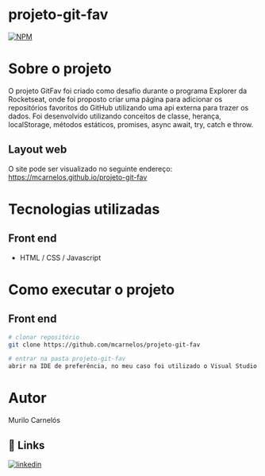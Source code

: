 # projeto-git-fav
[![NPM](https://img.shields.io/npm/l/react)](https://github.com/mcarnelos/projeto-git-fav/new/master/LICENSE)

# Sobre o projeto

O projeto GitFav foi criado como desafio durante o programa Explorer da Rocketseat, onde foi proposto criar uma página para adicionar os repositórios favoritos do GitHub
utilizando uma api externa para trazer os dados. Foi desenvolvido utilizando conceitos de classe, herança, localStorage, métodos estáticos, promises, async await, try, 
catch e throw.

## Layout web
O site pode ser visualizado no seguinte endereço: 
https://mcarnelos.github.io/projeto-git-fav

# Tecnologias utilizadas
## Front end
- HTML / CSS / Javascript

# Como executar o projeto

## Front end

```bash
# clonar repositório
git clone https://github.com/mcarnelos/projeto-git-fav

# entrar na pasta projeto-git-fav
abrir na IDE de preferência, no meu caso foi utilizado o Visual Studio Code.
```

# Autor

Murilo Carnelós

## 🔗 Links
[![linkedin](https://img.shields.io/badge/linkedin-0A66C2?style=for-the-badge&logo=linkedin&logoColor=white)](https://www.linkedin.com/in/murilo-carnel%C3%B3s/)
